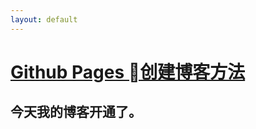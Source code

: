 ```yaml
---
layout: default
---
```


# [Github Pages 创建博客方法](./blog/2018/12/14/the-way-to-github-pages)

## 今天我的博客开通了。
